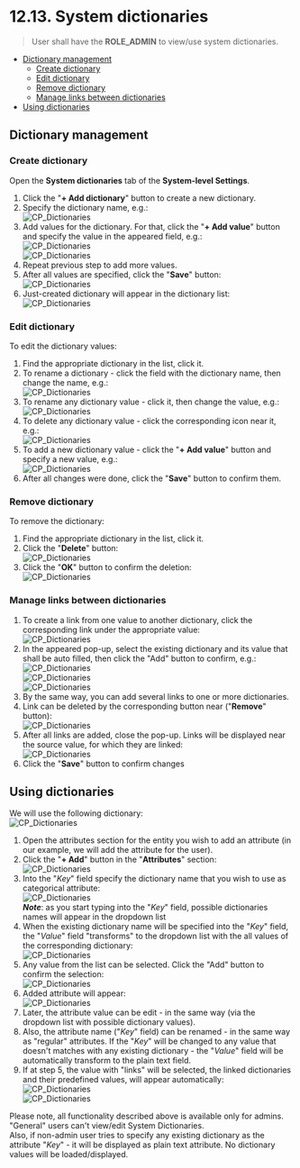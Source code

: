 # 12.13. System dictionaries

> User shall have the **ROLE\_ADMIN** to view/use system dictionaries.

- [Dictionary management](#dictionary-management)
    - [Create dictionary](#create-dictionary)
    - [Edit dictionary](#edit-dictionary)
    - [Remove dictionary](#remove-dictionary)
    - [Manage links between dictionaries](#manage-links-between-dictionaries)
- [Using dictionaries](#using-dictionaries)

## Dictionary management

### Create dictionary

Open the **System dictionaries** tab of the **System-level Settings**.

1. Click the "**+ Add dictionary**" button to create a new dictionary.
2. Specify the dictionary name, e.g.:  
    ![CP_Dictionaries](attachments/Dictionaries_01.png)
3. Add values for the dictionary. For that, click the "**+ Add value**" button and specify the value in the appeared field, e.g.:  
    ![CP_Dictionaries](attachments/Dictionaries_02.png)  
    ![CP_Dictionaries](attachments/Dictionaries_25.png)
4. Repeat previous step to add more values.
5. After all values are specified, click the "**Save**" button:  
    ![CP_Dictionaries](attachments/Dictionaries_03.png)
6. Just-created dictionary will appear in the dictionary list:  
    ![CP_Dictionaries](attachments/Dictionaries_04.png)

### Edit dictionary

To edit the dictionary values:

1. Find the appropriate dictionary in the list, click it.
2. To rename a dictionary - click the field with the dictionary name, then change the name, e.g.:  
    ![CP_Dictionaries](attachments/Dictionaries_05.png)
3. To rename any dictionary value - click it, then change the value, e.g.:  
    ![CP_Dictionaries](attachments/Dictionaries_06.png)
4. To delete any dictionary value - click the corresponding icon near it, e.g.:  
    ![CP_Dictionaries](attachments/Dictionaries_07.png)
5. To add a new dictionary value - click the "**+ Add value**" button and specify a new value, e.g.:  
    ![CP_Dictionaries](attachments/Dictionaries_08.png)
6. After all changes were done, click the "**Save**" button to confirm them.

### Remove dictionary

To remove the dictionary:

1. Find the appropriate dictionary in the list, click it.
2. Click the "**Delete**" button:  
    ![CP_Dictionaries](attachments/Dictionaries_09.png)
3. Click the "**OK**" button to confirm the deletion:  
    ![CP_Dictionaries](attachments/Dictionaries_10.png)

### Manage links between dictionaries

1. To create a link from one value to another dictionary, click the corresponding link under the appropriate value:  
    ![CP_Dictionaries](attachments/Dictionaries_11.png)
2. In the appeared pop-up, select the existing dictionary and its value that shall be auto filled, then click the "Add" button to confirm, e.g.:  
    ![CP_Dictionaries](attachments/Dictionaries_12.png)  
    ![CP_Dictionaries](attachments/Dictionaries_13.png)  
    ![CP_Dictionaries](attachments/Dictionaries_14.png)
3. By the same way, you can add several links to one or more dictionaries.
4. Link can be deleted by the corresponding button near ("**Remove**" button):  
    ![CP_Dictionaries](attachments/Dictionaries_15.png)
5. After all links are added, close the pop-up. Links will be displayed near the source value, for which they are linked:  
    ![CP_Dictionaries](attachments/Dictionaries_16.png)
6. Click the "**Save**" button to confirm changes

## Using dictionaries

We will use the following dictionary:  
    ![CP_Dictionaries](attachments/Dictionaries_17.png)

1. Open the attributes section for the entity you wish to add an attribute (in our example, we will add the attribute for the user).
2. Click the "**+ Add**" button in the "**Attributes**" section:  
    ![CP_Dictionaries](attachments/Dictionaries_18.png)
3. Into the "_Key_" field specify the dictionary name that you wish to use as categorical attribute:  
    ![CP_Dictionaries](attachments/Dictionaries_19.png)  
    **_Note_**: as you start typing into the "_Key_" field, possible dictionaries names will appear in the dropdown list
4. When the existing dictionary name will be specified into the "_Key_" field, the "_Value_" field "transforms" to the dropdown list with the all values of the corresponding dictionary:  
    ![CP_Dictionaries](attachments/Dictionaries_20.png)
5. Any value from the list can be selected. Click the "Add" button to confirm the selection:  
    ![CP_Dictionaries](attachments/Dictionaries_21.png)
6. Added attribute will appear:  
    ![CP_Dictionaries](attachments/Dictionaries_22.png)
7. Later, the attribute value can be edit - in the same way (via the dropdown list with possible dictionary values).
8. Also, the attribute name ("_Key_" field) can be renamed - in the same way as "regular" attributes. If the "_Key_" will be changed to any value that doesn't matches with any existing dictionary - the "_Value_" field will be automatically transform to the plain text field.
9. If at step 5, the value with "links" will be selected, the linked dictionaries and their predefined values, will appear automatically:  
    ![CP_Dictionaries](attachments/Dictionaries_23.png)  
    ![CP_Dictionaries](attachments/Dictionaries_24.png)

Please note, all functionality described above is available only for admins. "General" users can't view/edit System Dictionaries.  
Also, if non-admin user tries to specify any existing dictionary as the attribute "_Key_" - it will be displayed as plain text attribute. No dictionary values will be loaded/displayed.
